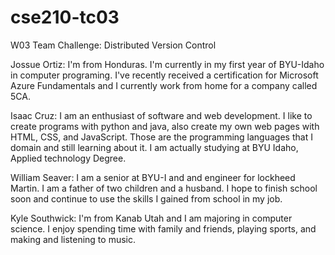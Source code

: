 # cse210-tc03
W03 Team Challenge: Distributed Version Control

Jossue Ortiz: I'm from Honduras. I'm currently in my first year of BYU-Idaho in computer programing. I've recently received a certification for Microsoft Azure Fundamentals and I currently work from home for a company called 5CA.


Isaac Cruz:  I am an enthusiast of software and web development. I like to create programs with python and java, also create my own web pages with HTML, CSS, and JavaScript. Those are the programming languages that I domain and still learning about it. I am actually studying at BYU Idaho, Applied technology Degree.

William Seaver: I am a senior at BYU-I and and engineer for lockheed Martin. I am a father of two children and a husband. I hope to finish school soon and continue to use the skills I gained from school in my job. 

Kyle Southwick: I'm from Kanab Utah and I am majoring in computer science. I enjoy spending time with family and friends, playing sports, and making and listening to music. 

